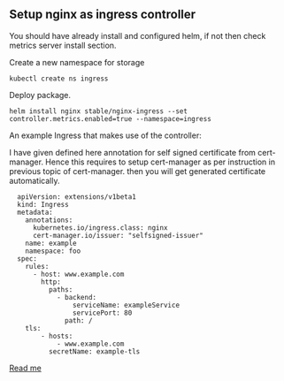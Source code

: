## Setup nginx as ingress controller

You should have already install and configured helm, if not then check metrics server install section.

Create a new namespace for storage

```
kubectl create ns ingress
```

Deploy package.

```
helm install nginx stable/nginx-ingress --set controller.metrics.enabled=true --namespace=ingress
```
An example Ingress that makes use of the controller:

I have given defined here annotation for self signed certificate from cert-manager. Hence this requires to setup cert-manager as per instruction in previous topic of cert-manager. then you will get generated certificate automatically.

```
  apiVersion: extensions/v1beta1
  kind: Ingress
  metadata:
    annotations:
      kubernetes.io/ingress.class: nginx
      cert-manager.io/issuer: "selfsigned-issuer"
    name: example
    namespace: foo
  spec:
    rules:
      - host: www.example.com
        http:
          paths:
            - backend:
                serviceName: exampleService
                servicePort: 80
              path: /
    tls:
        - hosts:
            - www.example.com
          secretName: example-tls
```

  
[Read me](README.md)
